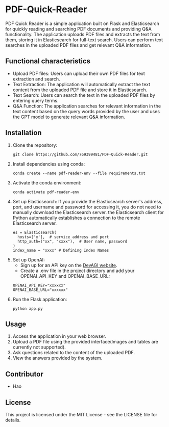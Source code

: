 # PDF-Quick-Reader

PDF Quick Reader is a simple application built on Flask and Elasticsearch for quickly reading and searching PDF documents and providing Q&A functionality. The application uploads PDF files and extracts the text from them, storing it in Elasticsearch for full-text search. Users can perform text searches in the uploaded PDF files and get relevant Q&A information.

## Functional characteristics

- Upload PDF files: Users can upload their own PDF files for text extraction and search.
- Text Extraction: The application will automatically extract the text content from the uploaded PDF file and store it in Elasticsearch.
- Text Search: Users can search the text in the uploaded PDF files by entering query terms.
- Q&A Function: The application searches for relevant information in the text content based on the query words provided by the user and uses the GPT model to generate relevant Q&A information.

## Installation

1. Clone the repository:
   ```
   git clone https://github.com/769399481/PDF-Quick-Reader.git
   ```
2. Install dependencies using conda:
   ```
   conda create --name pdf-reader-env --file requirements.txt
   ```
3. Activate the conda environment:
   ```
   conda activate pdf-reader-env
   ```
4. Set up Elasticsearch:
   If you provide the Elasticsearch server's address, port, and username and password for accessing it, you do not need to manually download the Elasticsearch server. the Elasticsearch client for Python   automatically establishes a connection to the remote Elasticsearch server.
   ```
   es = Elasticsearch(
     hosts=['x'],  # service address and port
     http_auth=("xx", "xxxx"),  # User name, password
   )
   index_name = "xxxx" # Defining Index Names
   ```
5. Set up OpenAI:
   - Sign up for an API key on the [DevAGI website](https://devcto.com/).
   - Create a .env file in the project directory and add your OPENAI_API_KEY and OPENAI_BASE_URL:
   ```
   OPENAI_API_KEY="xxxxxx"
   OPENAI_BASE_URL="xxxxxx"
   ```
6. Run the Flask application:
   ```
   python app.py
   ```

## Usage

1. Access the application in your web browser.
2. Upload a PDF file using the provided interface(Images and tables are currently not supported).
3. Ask questions related to the content of the uploaded PDF.
4. View the answers provided by the system.

## Contributor

- Hao

## License

This project is licensed under the MIT License - see the LICENSE file for details.
